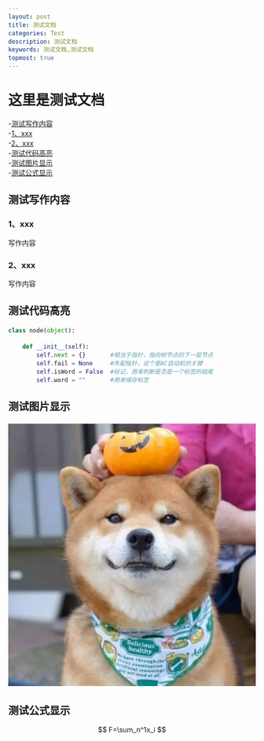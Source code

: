 ```yaml
---
layout: post
title: 测试文档
categories: Test
description: 测试文档
keywords: 测试文档,测试文档
topmost: true
---
```


# 这里是测试文档

-[测试写作内容](#测试写作内容)<br>
	-[1、xxx](1、xxx)<br>
	-[2、xxx](2、xxx)<br>
-[测试代码高亮](#测试代码高亮)<br>
-[测试图片显示](#测试图片显示)<br>
-[测试公式显示](#测试公式显示)<br>

## 测试写作内容

### 1、xxx

写作内容

### 2、xxx

写作内容

## 测试代码高亮

```python
class node(object):

    def __init__(self):
        self.next = {}       #相当于指针，指向树节点的下一层节点
        self.fail = None     #失配指针，这个是AC自动机的关键
        self.isWord = False  #标记，用来判断是否是一个标签的结尾
        self.word = ""       #用来储存标签
```

## 测试图片显示

![picture](/assets/img/picture.png)

## 测试公式显示

$$
F=\sum_n^1x_i
$$

